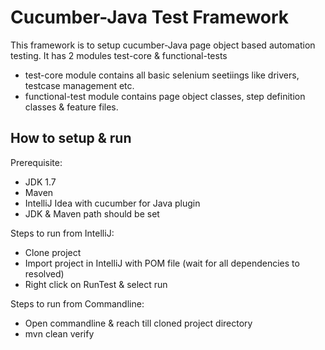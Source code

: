 Cucumber-Java Test Framework
============================

This framework is to setup cucumber-Java page object based automation testing. It has 2 modules test-core & functional-tests

* test-core module contains all basic selenium seetiings like drivers, testcase management etc.
* functional-test module contains page object classes, step definition classes & feature files.

How to setup & run
------------------

Prerequisite:
* JDK 1.7
* Maven
* IntelliJ Idea with cucumber for Java plugin
* JDK & Maven path should be set

Steps to run from IntelliJ:
* Clone project
* Import project in IntelliJ with POM file (wait for all dependencies to resolved)
* Right click on RunTest & select run


Steps to run from Commandline:
* Open commandline & reach till cloned project directory
* mvn clean verify
